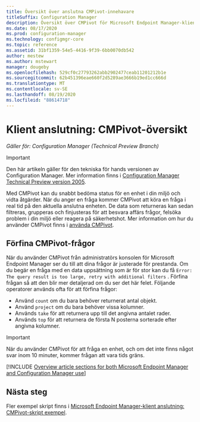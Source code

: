 ```yaml
---
title: Översikt över anslutna CMPivot-innehavare
titleSuffix: Configuration Manager
description: Översikt över CMPivot för Microsoft Endpoint Manager-klient anslutna enheter.
ms.date: 08/17/2020
ms.prod: configuration-manager
ms.technology: configmgr-core
ms.topic: reference
ms.assetid: 31bf1359-54e5-4416-9f39-6bb0070db542
author: mestew
ms.author: mstewart
manager: dougeby
ms.openlocfilehash: 529cf0c27793262abb2902477ceab11201212b1e
ms.sourcegitcommit: 62b451396eae660f2d5289ae3666b19ed1cc666d
ms.translationtype: MT
ms.contentlocale: sv-SE
ms.lasthandoff: 08/19/2020
ms.locfileid: "88614718"
---
```

# <a name="tenant-attach-cmpivot-overview"></a>Klient anslutning: CMPivot-översikt

*Gäller för: Configuration Manager (Technical Preview Branch)*

> [!Important]
> Den här artikeln gäller för den tekniska för hands versionen av Configuration Manager. Mer information finns i [Configuration Manager Technical Preview version 2005](../core/get-started/2020/technical-preview-2005.md#bkmk_cmpivot).

Med CMPivot kan du snabbt bedöma status för en enhet i din miljö och vidta åtgärder. När du anger en fråga kommer CMPivot att köra en fråga i real tid på den aktuella anslutna enheten. De data som returneras kan sedan filtreras, grupperas och finjusteras för att besvara affärs frågor, felsöka problem i din miljö eller reagera på säkerhetshot. Mer information om hur du använder CMPivot finns i [använda CMPivot](../core/servers/manage/cmpivot.md).

## <a name="refine-cmpivot-queries"></a><a name="bkmk_refine"></a> Förfina CMPivot-frågor

När du använder CMPivot från administratörs konsolen för Microsoft Endpoint Manager ser du till att dina frågor är justerade för prestanda. Om du begär en fråga med en data uppsättning som är för stor kan du få `Error: The query result is too large, retry with additional filters` . Förfina frågan så att den blir mer detaljerad om du ser det här felet. Följande operatorer används ofta för att förfina frågor:

- Använd `count` om du bara behöver returnerat antal objekt.
- Använd `project` om du bara behöver vissa kolumner.
- Används `take` för att returnera upp till det angivna antalet rader.
- Används `top` för att returnera de första N posterna sorterade efter angivna kolumner.

> [!Important]
> När du använder CMPivot för att fråga en enhet, och om det inte finns något svar inom 10 minuter, kommer frågan att vara tids gräns. <!--7802754-->


[!INCLUDE [Overview article sections for both Microsoft Endpoint Manager and Configuration Manager use](../core/servers/manage/includes/cmpivot-overview-shared.md)]


## <a name="next-steps"></a>Nästa steg

Fler exempel skript finns i [Microsoft Endpoint Manager-klient anslutning: CMPivot-skript exempel](cmpivot-samples-attached.md).
